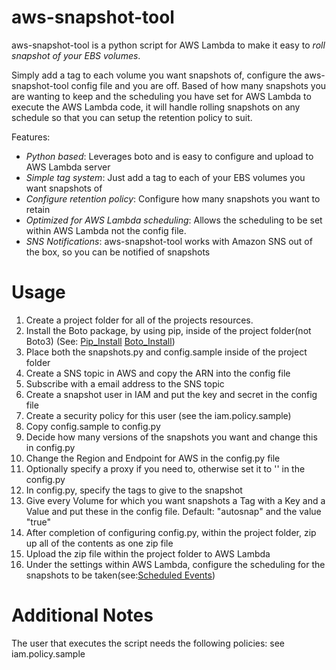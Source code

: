 aws-snapshot-tool
=================
aws-snapshot-tool is a python script for AWS Lambda to make it easy to *roll snapshot of your EBS volumes*. 

Simply add a tag to each volume you want snapshots of, configure the aws-snapshot-tool config file and you are off. Based of how many snapshots you are wanting to keep and the scheduling you have set for AWS Lambda to execute the AWS Lambda code, it will handle rolling snapshots on any schedule so that you can setup the retention policy to suit.

Features:
- *Python based*: Leverages boto and is easy to configure and upload to AWS Lambda server
- *Simple tag system*: Just add a tag to each of your EBS volumes you want snapshots of
- *Configure retention policy*: Configure how many snapshots you want to retain
- *Optimized for AWS Lambda scheduling*: Allows the scheduling to be set within AWS Lambda not the config file.
- *SNS Notifications*: aws-snapshot-tool works with Amazon SNS out of the box, so you can be notified of snapshots

Usage
==========
1. Create a project folder for all of the projects resources.
2. Install the Boto package, by using pip, inside of the project folder(not Boto3) (See: [Pip_Install](https://pip.pypa.io/en/latest/installing/) [Boto_Install](https://github.com/boto/boto))
3. Place both the snapshots.py and config.sample inside of the project folder
4. Create a SNS topic in AWS and copy the ARN into the config file
5. Subscribe with a email address to the SNS topic
6. Create a snapshot user in IAM and put the key and secret in the config file
7. Create a security policy for this user (see the iam.policy.sample)
8. Copy config.sample to config.py
9. Decide how many versions of the snapshots you want and change this in config.py
10. Change the Region and Endpoint for AWS in the config.py file
11. Optionally specify a proxy if you need to, otherwise set it to '' in the config.py
12. In config.py, specify the tags to give to the snapshot
13. Give every Volume for which you want snapshots a Tag with a Key and a Value and put these in the config file. Default: "autosnap" and the value "true"
14. After completion of configuring config.py, within the project folder, zip up all of the contents as one zip file
15. Upload the zip file within the project folder to AWS Lambda
16. Under the settings within AWS Lambda, configure the scheduling for the snapshots to be taken(see:[Scheduled Events](http://docs.aws.amazon.com/lambda/latest/dg/getting-started-scheduled-events.html)) 

Additional Notes
=========
The user that executes the script needs the following policies: see iam.policy.sample

